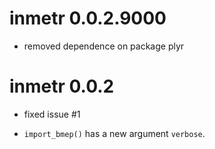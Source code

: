 # inmetr 0.0.2.9000

- removed dependence on package plyr

# inmetr 0.0.2

- fixed issue #1

- `import_bmep()` has a new argument `verbose`.  